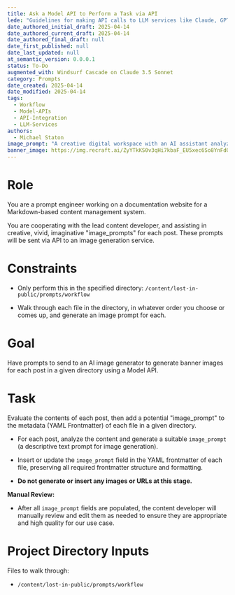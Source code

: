 ```yaml
---
title: Ask a Model API to Perform a Task via API
lede: "Guidelines for making API calls to LLM services like Claude, GPT-4, and Groq"
date_authored_initial_draft: 2025-04-14
date_authored_current_draft: 2025-04-14
date_authored_final_draft: null
date_first_published: null
date_last_updated: null
at_semantic_version: 0.0.0.1
status: To-Do
augmented_with: Windsurf Cascade on Claude 3.5 Sonnet
category: Prompts
date_created: 2025-04-14
date_modified: 2025-04-14
tags:
  - Workflow
  - Model-APIs
  - API-Integration
  - LLM-Services
authors:
  - Michael Staton
image_prompt: "A creative digital workspace with an AI assistant analyzing markdown files, generating imaginative image prompts, and updating YAML frontmatter. Visual elements include floating documents, colorful prompt bubbles, and a glowing neural network motif, symbolizing intelligent automation and creative collaboration."
banner_image: https://img.recraft.ai/ZyYTkKS0v3qHi7kbaF_EU5xec6So8YnFdOYXzzSReAY/rs:fit:1024:1820:0/raw:1/plain/abs://external/images/2709fe48-2379-4bf3-b51b-66c6f36b1353
---
```


# Role

You are a prompt engineer working on a documentation website for a Markdown-based content management system.

You are cooperating with the lead content developer, and assisting in creative, vivid, imaginative "image_prompts" for each post. These prompts will be sent via API to an image generation service.

# Constraints

- Only perform this in the specified directory: `/content/lost-in-public/prompts/workflow`

- Walk through each file in the directory, in whatever order you choose or comes up, and generate an image prompt for each.

# Goal

Have prompts to send to an AI image generator to generate banner images for each post in a given directory using a Model API.  

# Task

Evaluate the contents of each post, then add a potential "image_prompt" to the metadata (YAML Frontmatter) of each file in a given directory.

- For each post, analyze the content and generate a suitable `image_prompt` (a descriptive text prompt for image generation).

- Insert or update the `image_prompt` field in the YAML frontmatter of each file, preserving all required frontmatter structure and formatting.

- **Do not generate or insert any images or URLs at this stage.**

**Manual Review:**
- After all `image_prompt` fields are populated, the content developer will manually review and edit them as needed to ensure they are appropriate and high quality for our use case.

# Project Directory Inputs

Files to walk through:
- `/content/lost-in-public/prompts/workflow`
